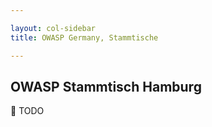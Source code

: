 ```yaml
---

layout: col-sidebar
title: OWASP Germany, Stammtische

---
```


## OWASP Stammtisch Hamburg

:wrench: TODO



